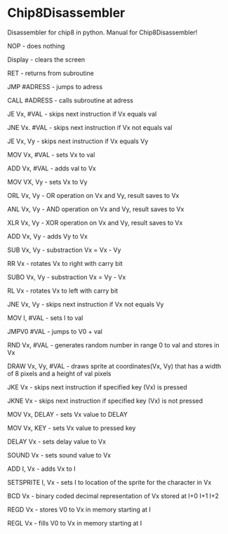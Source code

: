 # Chip8Disassembler
Disassembler for chip8 in python.
Manual for Chip8Disassembler!

NOP - does nothing

Display - clears the screen

RET - returns from subroutine

JMP #ADRESS - jumps to adress

CALL #ADRESS - calls subroutine at adress

JE Vx, #VAL - skips next instruction if Vx equals val

JNE Vx. #VAL - skips next instruction if Vx not equals val

JE Vx, Vy - skips next instruction if Vx equals Vy

MOV Vx, #VAL - sets Vx to val

ADD Vx, #VAL - adds val to Vx

MOV VX, Vy - sets Vx to Vy 

ORL Vx, Vy - OR operation on Vx and Vy, result saves to Vx

ANL Vx, Vy - AND operation on Vx and Vy, result saves to Vx

XLR Vx, Vy - XOR operation on Vx and Vy, result saves to Vx

ADD Vx, Vy - adds Vy to Vx

SUB Vx, Vy - substraction Vx = Vx - Vy


RR Vx - rotates Vx to right with carry bit

SUBO Vx, Vy - substraction Vx = Vy - Vx

RL Vx - rotates Vx to left with carry bit

JNE Vx, Vy - skips next instruction if Vx not equals Vy

MOV I, #VAL - sets I to val

JMPV0 #VAL - jumps to V0 + val

RND Vx, #VAL - generates random number  in range 0 to val and stores in Vx

DRAW Vx, Vy, #VAL - draws sprite at coordinates(Vx, Vy) that has a width of 8 pixels and a height of val pixels

JKE Vx - skips next instruction if specified key (Vx) is pressed

JKNE Vx - skips next instruction if specified key (Vx) is not pressed

MOV Vx, DELAY - sets Vx value to DELAY

MOV Vx, KEY - sets Vx value to pressed key

DELAY Vx - sets delay value to Vx

SOUND Vx - sets sound value to Vx

ADD I, Vx - adds Vx to I

SETSPRITE I, Vx - sets I to location of the sprite for the character in Vx

BCD Vx - binary coded decimal representation of Vx stored at I+0 I+1 I+2

REGD Vx - stores V0 to Vx in memory starting at I

REGL Vx - fills V0 to Vx in memory starting at I
